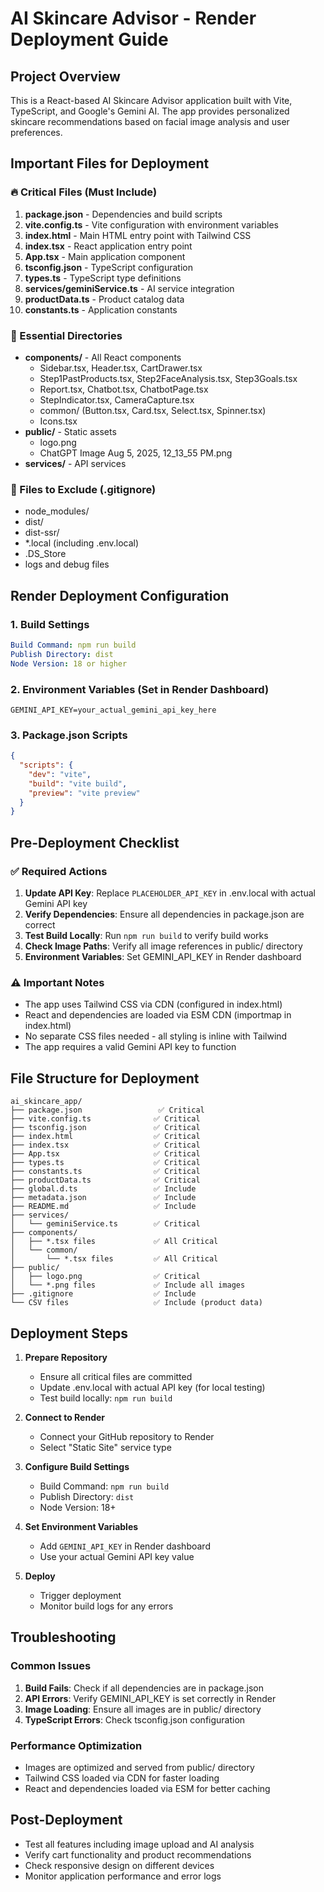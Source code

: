 # AI Skincare Advisor - Render Deployment Guide

## Project Overview
This is a React-based AI Skincare Advisor application built with Vite, TypeScript, and Google's Gemini AI. The app provides personalized skincare recommendations based on facial image analysis and user preferences.

## Important Files for Deployment

### 🔥 Critical Files (Must Include)
1. **package.json** - Dependencies and build scripts
2. **vite.config.ts** - Vite configuration with environment variables
3. **index.html** - Main HTML entry point with Tailwind CSS
4. **index.tsx** - React application entry point
5. **App.tsx** - Main application component
6. **tsconfig.json** - TypeScript configuration
7. **types.ts** - TypeScript type definitions
8. **services/geminiService.ts** - AI service integration
9. **productData.ts** - Product catalog data
10. **constants.ts** - Application constants

### 📁 Essential Directories
- **components/** - All React components
  - Sidebar.tsx, Header.tsx, CartDrawer.tsx
  - Step1PastProducts.tsx, Step2FaceAnalysis.tsx, Step3Goals.tsx
  - Report.tsx, Chatbot.tsx, ChatbotPage.tsx
  - StepIndicator.tsx, CameraCapture.tsx
  - common/ (Button.tsx, Card.tsx, Select.tsx, Spinner.tsx)
  - Icons.tsx
- **public/** - Static assets
  - logo.png
  - ChatGPT Image Aug 5, 2025, 12_13_55 PM.png
- **services/** - API services

### 🚫 Files to Exclude (.gitignore)
- node_modules/
- dist/
- dist-ssr/
- *.local (including .env.local)
- .DS_Store
- logs and debug files

## Render Deployment Configuration

### 1. Build Settings
```yaml
Build Command: npm run build
Publish Directory: dist
Node Version: 18 or higher
```

### 2. Environment Variables (Set in Render Dashboard)
```
GEMINI_API_KEY=your_actual_gemini_api_key_here
```

### 3. Package.json Scripts
```json
{
  "scripts": {
    "dev": "vite",
    "build": "vite build",
    "preview": "vite preview"
  }
}
```

## Pre-Deployment Checklist

### ✅ Required Actions
1. **Update API Key**: Replace `PLACEHOLDER_API_KEY` in .env.local with actual Gemini API key
2. **Verify Dependencies**: Ensure all dependencies in package.json are correct
3. **Test Build Locally**: Run `npm run build` to verify build works
4. **Check Image Paths**: Verify all image references in public/ directory
5. **Environment Variables**: Set GEMINI_API_KEY in Render dashboard

### ⚠️ Important Notes
- The app uses Tailwind CSS via CDN (configured in index.html)
- React and dependencies are loaded via ESM CDN (importmap in index.html)
- No separate CSS files needed - all styling is inline with Tailwind
- The app requires a valid Gemini API key to function

## File Structure for Deployment
```
ai_skincare_app/
├── package.json                 ✅ Critical
├── vite.config.ts              ✅ Critical
├── tsconfig.json               ✅ Critical
├── index.html                  ✅ Critical
├── index.tsx                   ✅ Critical
├── App.tsx                     ✅ Critical
├── types.ts                    ✅ Critical
├── constants.ts                ✅ Critical
├── productData.ts              ✅ Critical
├── global.d.ts                 ✅ Include
├── metadata.json               ✅ Include
├── README.md                   ✅ Include
├── services/
│   └── geminiService.ts        ✅ Critical
├── components/
│   ├── *.tsx files             ✅ All Critical
│   └── common/
│       └── *.tsx files         ✅ All Critical
├── public/
│   ├── logo.png                ✅ Critical
│   └── *.png files             ✅ Include all images
├── .gitignore                  ✅ Include
└── CSV files                   ✅ Include (product data)
```

## Deployment Steps

1. **Prepare Repository**
   - Ensure all critical files are committed
   - Update .env.local with actual API key (for local testing)
   - Test build locally: `npm run build`

2. **Connect to Render**
   - Connect your GitHub repository to Render
   - Select "Static Site" service type

3. **Configure Build Settings**
   - Build Command: `npm run build`
   - Publish Directory: `dist`
   - Node Version: 18+

4. **Set Environment Variables**
   - Add `GEMINI_API_KEY` in Render dashboard
   - Use your actual Gemini API key value

5. **Deploy**
   - Trigger deployment
   - Monitor build logs for any errors

## Troubleshooting

### Common Issues
1. **Build Fails**: Check if all dependencies are in package.json
2. **API Errors**: Verify GEMINI_API_KEY is set correctly in Render
3. **Image Loading**: Ensure all images are in public/ directory
4. **TypeScript Errors**: Check tsconfig.json configuration

### Performance Optimization
- Images are optimized and served from public/ directory
- Tailwind CSS loaded via CDN for faster loading
- React and dependencies loaded via ESM for better caching

## Post-Deployment
- Test all features including image upload and AI analysis
- Verify cart functionality and product recommendations
- Check responsive design on different devices
- Monitor application performance and error logs